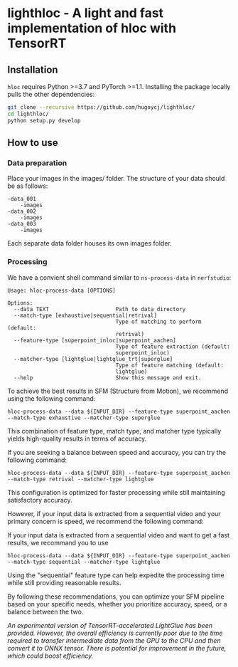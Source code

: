 # lighthloc - A light and fast implementation of hloc with TensorRT

## Installation

`hloc` requires Python >=3.7 and PyTorch >=1.1. Installing the package locally pulls the other dependencies:

```bash
git clone --recursive https://github.com/hugoycj/lighthloc/
cd lighthloc/
python setup.py develop
```

## How to use
### Data preparation
Place your images in the images/ folder. The structure of your data should be as follows:
```
-data_001
    -images
-data_002
    -images
-data_003
    -images
```
Each separate data folder houses its own images folder.

### Processing
We have a convient shell command similar to `ns-process-data` in `nerfstudio`:
```
Usage: hloc-process-data [OPTIONS]

Options:
  --data TEXT                     Path to data directory
  --match-type [exhaustive|sequential|retrival]
                                  Type of matching to perform (default:
                                  retrival)
  --feature-type [superpoint_inloc|superpoint_aachen]
                                  Type of feature extraction (default:
                                  superpoint_inloc)
  --matcher-type [lightglue|lightglue_trt|superglue]
                                  Type of feature matching (default:
                                  lightglue)
  --help                          Show this message and exit.
```

To achieve the best results in SFM (Structure from Motion), we recommend using the following command:
```
hloc-process-data --data ${INPUT_DIR} --feature-type superpoint_aachen --match-type exhaustive --matcher-type superglue
```
This combination of feature type, match type, and matcher type typically yields high-quality results in terms of accuracy.

If you are seeking a balance between speed and accuracy, you can try the following command:
```
hloc-process-data --data ${INPUT_DIR} --feature-type superpoint_aachen --match-type retrival --matcher-type lightglue
```
This configuration is optimized for faster processing while still maintaining satisfactory accuracy.

However, if your input data is extracted from a sequential video and your primary concern is speed, we recommend the following command:

If your input data is extracted from a sequential video and want to get a fast results, we recommand you to use
```
hloc-process-data --data ${INPUT_DIR} --feature-type superpoint_aachen --match-type sequential --matcher-type lightglue
```
Using the "sequential" feature type can help expedite the processing time while still providing reasonable results.

By following these recommendations, you can optimize your SFM pipeline based on your specific needs, whether you prioritize accuracy, speed, or a balance between the two.

*An experimental version of TensorRT-accelerated LightGlue has been provided. However, the overall efficiency is currently poor due to the time required to transfer intermediate data from the GPU to the CPU and then convert it to ONNX tensor. There is potential for improvement in the future, which could boost efficiency.*